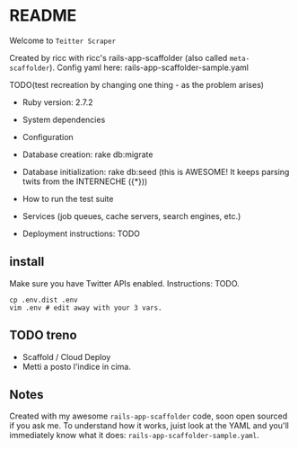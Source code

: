 # README

Welcome to `Teitter Scraper`

Created by ricc with ricc's rails-app-scaffolder (also called `meta-scaffolder`).
Config yaml here: rails-app-scaffolder-sample.yaml

TODO(test recreation by changing one thing - as the problem arises)

* Ruby version: 2.7.2

* System dependencies

* Configuration

* Database creation: rake db:migrate

* Database initialization: rake db:seed (this is AWESOME! It keeps parsing twits from the INTERNECHE ({*}))

* How to run the test suite

* Services (job queues, cache servers, search engines, etc.)

* Deployment instructions: TODO

## install

Make sure you have Twitter APIs enabled. Instructions: TODO.

    cp .env.dist .env
    vim .env # edit away with your 3 vars.

## TODO treno

* Scaffold / Cloud Deploy
* Metti a posto l'indice in cima.

## Notes

Created with my awesome `rails-app-scaffolder` code, soon open sourced if you ask me.
To understand how it works, juist look at the YAML and you'll immediately know what it does: `rails-app-scaffolder-sample.yaml`.
